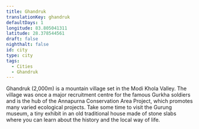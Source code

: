 ```yaml
---
title: Ghandruk
translationKey: ghandruk
defaultDays: 1
longitude: 83.805041311
latitude: 28.378544561
draft: false
nighthalt: false
id: city
type: city
tags:
  - Cities
  - Ghandruk
---
```

Ghandruk (2,000m) is a mountain village set in the Modi Khola Valley. The village was once a major recruitment centre for the famous Gurkha soldiers and is the hub of the Annapurna Conservation Area Project, which promotes many varied ecological projects. Take some time to visit the Gurung museum, a tiny exhibit in an old traditional house made of stone slabs where you can learn about the history and the local way of life.